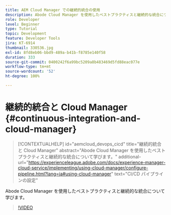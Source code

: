 ```yaml
---
title: AEM Cloud Manager での継続的統合の使用
description: Abode Cloud Manager を使用したベストプラクティスと継続的な統合について学びます。
role: Developer
level: Beginner
type: Tutorial
topic: Development
feature: Developer Tools
jira: KT-6914
thumbnail: 330536.jpg
exl-id: 8fd8eb06-bbd9-489a-b41b-f8785e140f58
duration: 333
source-git-commit: 0400242f6a99bc5209a8b483469d5fd88eac077e
workflow-type: tm+mt
source-wordcount: '52'
ht-degree: 100%

---
```


# 継続的統合と Cloud Manager {#continuous-integration-and-cloud-manager}

>[!CONTEXTUALHELP]
>id="aemcloud_devops_cicd"
>title="継続的統合と Cloud Manager"
>abstract="Abode Cloud Manager を使用したベストプラクティスと継続的な統合について学びます。"
>additional-url="https://experienceleague.adobe.com/docs/experience-manager-cloud-service/implementing/using-cloud-manager/configure-pipeline.html?lang=ja#using-cloud-manager" text="CI/CD パイプラインの設定"

Abode Cloud Manager を使用したベストプラクティスと継続的な統合について学びます。

>[!VIDEO](https://video.tv.adobe.com/v/330536?quality=12&learn=on)
